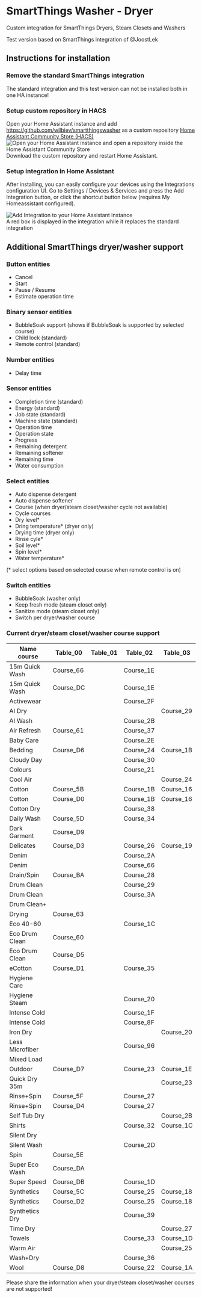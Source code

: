 # SmartThings Washer - Dryer
Custom integration for SmartThings Dryers, Steam Closets and Washers

Test version based on SmartThings integration of @JoostLek

## Instructions for installation

### Remove the standard SmartThings integration

The standard integration and this test version can not be installed both in one HA instance!

### Setup custom repository in HACS

Open your Home Assistant instance and add https://github.com/wilbiev/smartthingswasher as a custom repository [Home Assistant Community Store (HACS)](https://hacs.xyz/docs/faq/custom_repositories/)
![Open your Home Assistant instance and open a repository inside the Home Assistant Community Store](https://my.home-assistant.io/badges/hacs_repository.svg)  <br>
Download the custom repository and restart Home Assistant.

### Setup integration in Home Assistant

After installing, you can easily configure your devices using the Integrations configuration UI. Go to Settings / Devices & Services and press the Add Integration button, or click the shortcut button below (requires My Homeassistant configured).

![Add Integration to your Home Assistant instance](https://my.home-assistant.io/badges/config_flow_start.svg)  <br>
A red box is displayed in the integration while it replaces the standard integration

## Additional SmartThings dryer/washer support

### Button entities
* Cancel
* Start
* Pause / Resume
* Estimate operation time

### Binary sensor entities
* BubbleSoak support (shows if BubbleSoak is supported by selected course)
* Child lock (standard)
* Remote control (standard)

### Number entities
* Delay time

### Sensor entities
* Completion time (standard)
* Energy (standard) 
* Job state (standard)
* Machine state (standard)
* Operation time
* Operation state
* Progress
* Remaining detergent
* Remaining softener
* Remaining time
* Water consumption

### Select entities
* Auto dispense detergent
* Auto dispense softener
* Course (when dryer/steam closet/washer cycle not available)
* Cycle courses
* Dry level*
* Dring temperature* (dryer only)
* Drying time (dryer only)
* Rinse cyle*
* Soil level*
* Spin level*
* Water temperature*

(* select options based on selected course when remote control is on)

### Switch entities
* BubbleSoak (washer only)
* Keep fresh mode (steam closet only)
* Sanitize mode (steam closet only)
* Switch per dryer/washer course

### Current dryer/steam closet/washer course support
| Name course       | Table_00      | Table_01      | Table_02      | Table_03      |
|-------------------|---------------|---------------|---------------|---------------|
|	15m Quick Wash	| Course_66	    |	        	| Course_1E	    |		        |
|	15m Quick Wash	| Course_DC	    |	        	| Course_1E	    |		        |
|	Activewear	    |		        |	        	| Course_2F	    |		        |
|	AI Dry	        |		        |	        	|		        | Course_29 	|
|	AI Wash	        |		        |		        | Course_2B	    |	        	|
|	Air Refresh	    | Course_61	    |		        | Course_37	    |	        	|
|	Baby Care	    |		        |	        	| Course_2E	    |	        	|
|	Bedding	        | Course_D6	    |	        	| Course_24	    | Course_1B	    |
|	Cloudy Day	    |		        |	        	| Course_30	    |	        	|
|	Colours	        |		        |	            | Course_21	    |		        |
|	Cool Air	    |		        |	        	|		        | Course_24	    |
|	Cotton	        | Course_5B	    |	        	| Course_1B	    | Course_16	    |
|	Cotton	        | Course_D0	    |		        | Course_1B	    | Course_16	    |
|	Cotton Dry	    |		        |		        | Course_38	    |		        |
|	Daily Wash	    | Course_5D	    |		        | Course_34	    |		        |
|	Dark Garment	| Course_D9	    |		        |		        |		        |
|	Delicates	    | Course_D3	    |		        | Course_26	    | Course_19	    |
|	Denim	        |		        |	        	| Course_2A	    |		        |
|	Denim	        |		        |		        | Course_66	    |		        |
|	Drain/Spin	    | Course_BA	    |		        | Course_28	    |		        |
|	Drum Clean	    |		        |		        | Course_29	    |		        |
|	Drum Clean	    |		        |		        | Course_3A	    |		        |
|	Drum Clean+	    |		        |		        |		        |	        	|
|	Drying	        | Course_63	    |		        |		        |		        |
|	Eco 40-60	    |		        |		        | Course_1C	    |		        |
|	Eco Drum Clean	| Course_60	    |		        |		        |		        |
|	Eco Drum Clean	| Course_D5	    |		        |		        |		        |
|	eCotton	        | Course_D1	    |		        | Course_35	    |	        	|
|	Hygiene Care	|		        |		        |	        	|		        |
|	Hygiene Steam	|		        |		        | Course_20	    |	        	|
|	Intense Cold	|		        |		        | Course_1F	    |		        |
|	Intense Cold	|		        |		        | Course_8F	    |		        |
|	Iron Dry	    |		        |	        	|		        | Course_20	    |
|	Less Microfiber	|		        |		        | Course_96	    |		        |
|	Mixed Load	    |		        |		        |		        |	        	|
|	Outdoor	        | Course_D7	    |		        | Course_23	    | Course_1E	    |
|	Quick Dry 35m	|		        |	        	|		        | Course_23 	|
|	Rinse+Spin	    | Course_5F	    |		        | Course_27	    |		        |
|	Rinse+Spin	    | Course_D4	    |	        	| Course_27	    |	        	|
|	Self Tub Dry	|		        |		        |		        | Course_2B	    |
|	Shirts	        |	        	|		        | Course_32	    | Course_1C	    |
|	Silent Dry	    |		        |		        |		        |	        	|
|	Silent Wash	    |		        |	        	| Course_2D	    |		        |
|	Spin	        | Course_5E	    |	        	|		        |		        |
|	Super Eco Wash	| Course_DA	    |	        	|		        |		        |
|	Super Speed	    | Course_DB	    |	            | Course_1D	    |	        	|
|	Synthetics	    | Course_5C	    |		        | Course_25	    | Course_18	    |
|	Synthetics	    | Course_D2	    |		        | Course_25	    | Course_18	    |
|	Synthetics Dry	|		        |		        | Course_39	    |		        |
|	Time Dry	    |		        |		        |		        | Course_27	    |
|	Towels	        |		        |		        | Course_33	    | Course_1D	    |
|	Warm Air	    |		        |		        |		        | Course_25	    |
|	Wash+Dry	    |		        |		        | Course_36	    |		        |
|	Wool	        | Course_D8	    |		        | Course_22	    | Course_1A	    |

Please share the information when your dryer/steam closet/washer courses are not supported! 